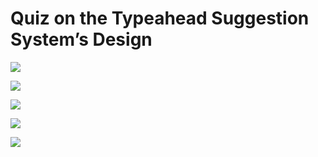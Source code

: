 # Quiz on the Typeahead Suggestion System’s Design

![](<https://kuweiguge.github.io/Grokking-Modern-System-Design-Interview-Gitbook/.gitbook/assets/Screenshot 2023-09-02 at 8.20.04 PM.png>)

![](<https://kuweiguge.github.io/Grokking-Modern-System-Design-Interview-Gitbook/.gitbook/assets/Screenshot 2023-09-02 at 8.20.22 PM.png>)

![](<https://kuweiguge.github.io/Grokking-Modern-System-Design-Interview-Gitbook/.gitbook/assets/Screenshot 2023-09-02 at 8.20.36 PM.png>)

![](<https://kuweiguge.github.io/Grokking-Modern-System-Design-Interview-Gitbook/.gitbook/assets/Screenshot 2023-09-02 at 8.21.10 PM.png>)

![](<https://kuweiguge.github.io/Grokking-Modern-System-Design-Interview-Gitbook/.gitbook/assets/Screenshot 2023-09-02 at 8.21.28 PM.png>)
